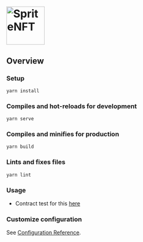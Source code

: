 # <img src="https://hair-dev.s3.us-east-2.amazonaws.com/robopunkbg/sprite.png" alt="SpriteNFT" height="100px"></img>

## Overview
### Setup
```
yarn install
```
### Compiles and hot-reloads for development
```
yarn serve
```

### Compiles and minifies for production
```
yarn build
```

### Lints and fixes files
```
yarn lint
```
### Usage

* Contract test for this [here](https://rinkeby.etherscan.io/address/0xE8C7f400e50052beF30559b9f058Dd2330ff5C93#code)

### Customize configuration
See [Configuration Reference](https://cli.vuejs.org/config/).